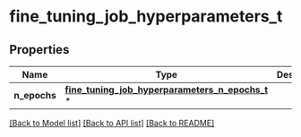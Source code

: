 # fine_tuning_job_hyperparameters_t

## Properties
Name | Type | Description | Notes
------------ | ------------- | ------------- | -------------
**n_epochs** | [**fine_tuning_job_hyperparameters_n_epochs_t**](fine_tuning_job_hyperparameters_n_epochs.md) \* |  | 

[[Back to Model list]](../README.md#documentation-for-models) [[Back to API list]](../README.md#documentation-for-api-endpoints) [[Back to README]](../README.md)


